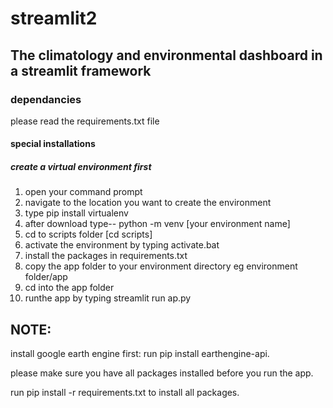 # streamlit2
##  The climatology and environmental dashboard in a streamlit framework 

### dependancies 

please read the requirements.txt file 

#### special installations 

##### create a virtual environment first 

1. open your command prompt 
2. navigate to the location you want to create the environment 
3. type pip install virtualenv 
5. after download type-- python -m venv [your environment name]
6. cd to scripts folder [cd scripts]
7. activate the environment by typing activate.bat 
8. install the packages in requirements.txt
9. copy the app folder to your environment directory eg environment folder/app
10. cd into the app folder 
11. runthe app by typing streamlit run ap.py 
## NOTE: 

install google earth engine first: run pip install earthengine-api.

please make sure you have all packages installed before you run the app.

run pip install -r requirements.txt to install all packages. 
